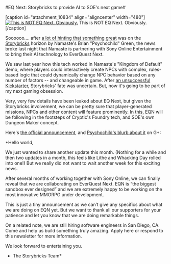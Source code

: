 #EQ Next: Storybricks to provide AI to SOE's next game#

[caption id="attachment\_10834" align="aligncenter" width="480"][![This is NOT EQ Next. Obviously.](http://westkarana.com/wp-content/uploads/2013/04/shrubbery-480x343.png)](http://westkarana.com/wp-content/uploads/2013/04/shrubbery.png) This is NOT EQ Next. Obviously.[/caption]

Soooooo.... after [a lot of hinting that something great](https://plus.google.com/104424702290149874363/posts/feBCsWcWF7K) was on the [Storybricks](http://www.storybricks.com/) horizon by Namaste's Brian "Psychochild" Green, the news broke last night that Namaste is partnering with Sony Online Entertainment to bring their AI technology to EverQuest Next.

We saw last year how this tech worked in Namaste's "Kingdom of Default" demo, where players could interactively create NPCs with complex, rules-based logic that could dynamically change NPC behavior based on any number of factors -- and changeable in game. After [an unsuccessful Kickstarter](http://www.kickstarter.com/projects/storybricks/storybricks-the-mmorpg-storytelling-toolset), Storybricks' fate was uncertain. But, now it's going to be part of my next gaming obsession.

Very, very few details have been leaked about EQ Next, but given the Storybricks involvement, we can be pretty sure that player-generated missions, NPCs and other content will feature prominently. In this, EQN will be following in the footsteps of Cryptic's Foundry tech, and SOE's own Dungeon Maker concept.

Here's [the official announcement](http://us2.campaign-archive2.com/?u=7e1844ab69e151021701614fa&id=9a9284b20d&e=6c94745033), and [Psychochild's blurb about it](https://plus.google.com/104424702290149874363/posts/GXtziz1bej8) on G+:

*Hello world,
 
We just wanted to share another update this month. (Nothing for a while and then two updates in a month, this feels like Lithe and Whacking Day rolled into one!) But we really did not want to wait another week for this exciting news.
 
After several months of working together with Sony Online, we can finally reveal that we are collaborating on EverQuest Next. EQN is “the biggest sandbox ever designed” and we are extremely happy to be working on the most innovative MMORPG under development.
 
This is just a tiny announcement as we can’t give any specifics about what we are doing on EQN yet. But we want to thank all our supporters for your patience and let you know that we are doing remarkable things.
 
On a related note, we are still hiring software engineers in San Diego, CA. Come and help us build something truly amazing. Apply here or respond to this newsletter for more information.
 
 
We look forward to entertaining you.
 
- The Storybricks Team*
